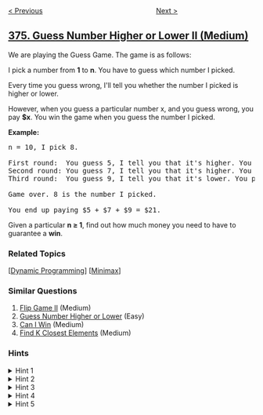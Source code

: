 <!--|This file generated by command(leetcode description); DO NOT EDIT.    |-->
<!--+----------------------------------------------------------------------+-->
<!--|@author    openset <openset.wang@gmail.com>                           |-->
<!--|@link      https://github.com/openset                                 |-->
<!--|@home      https://github.com/openset/leetcode                        |-->
<!--+----------------------------------------------------------------------+-->

[< Previous](../guess-number-higher-or-lower "Guess Number Higher or Lower")
　　　　　　　　　　　　　　　　
[Next >](../wiggle-subsequence "Wiggle Subsequence")

## [375. Guess Number Higher or Lower II (Medium)](https://leetcode.com/problems/guess-number-higher-or-lower-ii "猜数字大小 II")

<p>We are playing the Guess Game. The game is as follows:</p>

<p>I pick a number from <strong>1</strong> to <strong>n</strong>. You have to guess which number I picked.</p>

<p>Every time you guess wrong, I&#39;ll tell you whether the number I picked is higher or lower.</p>

<p>However, when you guess a particular number x, and you guess wrong, you pay <b>$x</b>. You win the game when you guess the number I picked.</p>

<p><b>Example:</b></p>

<pre>
n = 10, I pick 8.

First round:  You guess 5, I tell you that it&#39;s higher. You pay $5.
Second round: You guess 7, I tell you that it&#39;s higher. You pay $7.
Third round:  You guess 9, I tell you that it&#39;s lower. You pay $9.

Game over. 8 is the number I picked.

You end up paying $5 + $7 + $9 = $21.
</pre>

<p>Given a particular <strong>n &ge; 1</strong>, find out how much money you need to have to guarantee a <b>win</b>.</p>

### Related Topics
  [[Dynamic Programming](../../tag/dynamic-programming/README.md)]
  [[Minimax](../../tag/minimax/README.md)]

### Similar Questions
  1. [Flip Game II](../flip-game-ii) (Medium)
  1. [Guess Number Higher or Lower](../guess-number-higher-or-lower) (Easy)
  1. [Can I Win](../can-i-win) (Medium)
  1. [Find K Closest Elements](../find-k-closest-elements) (Medium)

### Hints
<details>
<summary>Hint 1</summary>
The best strategy to play the game is to minimize the maximum loss you could possibly face. Another strategy is to minimize the expected loss. Here, we are interested in the <b>first</b> scenario.
</details>

<details>
<summary>Hint 2</summary>
Take a small example (n = 3). What do you end up paying in the worst case?
</details>

<details>
<summary>Hint 3</summary>
Check out <a href="https://en.wikipedia.org/wiki/Minimax">this article</a> if you're still stuck.
</details>

<details>
<summary>Hint 4</summary>
The purely recursive implementation of minimax would be worthless for even a small n. You MUST use dynamic programming.
</details>

<details>
<summary>Hint 5</summary>
As a follow-up, how would you modify your code to solve the problem of minimizing the expected loss, instead of the worst-case loss?
</details>
